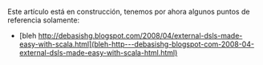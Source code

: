 Este artículo está en construcción, tenemos por ahora algunos puntos de referencia solamente:

-   [bleh http://debasishg.blogspot.com/2008/04/external-dsls-made-easy-with-scala.html](bleh-http---debasishg-blogspot-com-2008-04-external-dsls-made-easy-with-scala-html.html)

